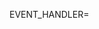 EVENT_HANDLER=<script to handle events>
HANDLER_DIR=<folder to handle scripts>
NETWORK=10.0.1.*

docker service create --name consul -e NETWORK=$NETWORK -e SERVICE=consul -e CLUSTER=mycluster --network serf --replicas 3 jmcarbo/docker-swarm-consul:latest
